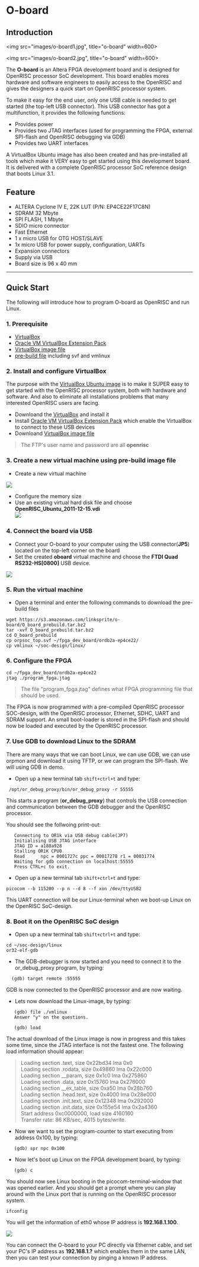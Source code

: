 O-board
===
## Introduction
<img src="images/o-board1.jpg", title="o-board" width=600>

<img src="images/o-board2.jpg", title="o-board" width=600>

The **O-board** is an Altera FPGA development board and is designed for OpenRISC processor SoC development. This board enables mores hardware and software engineers to easily access to the OpenRISC and gives the designers a quick start on OpenRISC processor system.

To make it easy for the end user, only one USB cable is needed to get started (the top-left USB connector). This USB connector has got a multifunction, it provides the following functions:
* Provides power
* Provides two JTAG interfaces (used for programming the FPGA, external SPI-flash and OpenRISC debugging via GDB)
* Provides two UART interfaces

A VirtualBox Ubuntu image has also been created and has pre-installed all tools which make it VERY easy to get started using this development board. It is delivered with a complete OpenRISC processor SoC reference design that boots Linux 3.1.

## Feature
* ALTERA Cyclone IV E, 22K LUT (P/N: EP4CE22F17C8N)
* SDRAM 32 Mbyte
* SPI FLASH, 1 Mbyte
* SDIO micro connector
* Fast Ethernet
* 1 x micro USB for OTG HOST/SLAVE
* 1x micro USB for power supply, configuration, UARTs
* Expansion connectors
* Supply via USB
* Board size is 96 x 40 mm

---
## Quick Start
The following will introduce how to program O-board as OpenRISC and run Linux.

### 1. Prerequisite
* [VirtualBox](https://www.virtualbox.org/)
* [Oracle VM VirtualBox Extension Pack](http://www.oracle.com/technetwork/server-storage/virtualbox/downloads/index.html#extpack)
* [VirtualBox image file](ftp://openrisc.opencores.org/ )
* [pre-build file](https://s3.amazonaws.com/linksprite/o-board/O_board_prebuild.tar.bz2) including svf and vmlinux

### 2. Install and configure VirtualBox
The purpose with the [VirtualBox Ubuntu image](http://opencores.org/or1k/Ubuntu_VirtualBox-image_updates_and_information) is to make it SUPER easy to get started with the OpenRISC processor system, both with hardware and software. And also to eliminate all installations problems that many interested OpenRISC users are facing.

* Downloand the [VirtualBox](https://www.virtualbox.org/) and install it
* Install [Oracle VM VirtualBox Extension Pack](http://www.oracle.com/technetwork/server-storage/virtualbox/downloads/index.html#extpack) which enable the VirtualBox to connect to these USB devices
* Downloand [VirtualBox image file](ftp://openrisc.opencores.org/)
> The FTP's user name and password are all **openrisc**

### 3. Create a new virtual machine using pre-build image file
* Create a new virtual machine

![](images/create-vm.png)

* Configure the memory size
* Use an existing virtual hard disk file and choose **OpenRISC_Ubuntu_2011-12-15.vdi**   
![](images/hard-disk.png)

### 4. Connect the board via USB
* Connect your O-board to your computer using the USB connector(**JP5**) located on the top-left corner on the board
* Set the created **oboard** virtual machine and choose the **FTDI Quad RS232-HS[0800]** USB device.

![](images/FTDI.png)

### 5. Run the virtual machine
* Open a terminal and enter the following commands to download the pre-build files
```
wget https://s3.amazonaws.com/linksprite/o-board/O_board_prebuild.tar.bz2
tar -xvf O_board_prebuild.tar.bz2
cd O_board_prebuild
cp orpsoc_top.svf ~/fpga_dev_board/ordb2a-ep4ce22/
cp vmlinux ~/soc-design/linux/
```

### 6. Configure the FPGA
```
cd ~/fpga_dev_board/ordb2a-ep4ce22
jtag ./program_fpga.jtag
```
> The file "program_fpga.jtag" defines what FPGA programming file that should be used.

The FPGA is now programmed with a pre-compiled OpenRISC processor SOC-design, with the OpenRISC processor, Ethernet, SDHC, UART and SDRAM support. An small boot-loader is stored in the SPI-flash and should now be loaded and executed by the OpenRISC processor.

### 7. Use GDB to download Linux to the SDRAM

There are many ways that we can boot Linux, we can use GDB, we can use orpmon and download it using TFTP, or we can program the SPI-flash. We will using GDB in demo.
* Open up a new terminal tab `shift+ctrl+t` and type:
```
 /opt/or_debug_proxy/bin/or_debug_proxy -r 55555
```
This starts a program (**or_debug_proxy**) that controls the USB connection and communication between the GDB debugger and the OpenRISC processor.

You should see the follwoing print-out:
```
   Connecting to OR1k via USB debug cable(JP7)
   Initialising USB JTAG interface
   JTAG ID = a188a928
   Stalling OR1K CPU0
   Read      npc = 0001727c ppc = 00017278 r1 = 00031774
   Waiting for gdb connection on localhost:55555
   Press CTRL+c to exit.
```

* Open up a new terminal tab `shift+ctrl+t` and type:
```
picocom --b 115200 --p n --d 8 --f xon /dev/ttyUSB2
```
This UART connection will be our Linux-terminal when we boot-up Linux on the OpenRISC SoC-design.

### 8. Boot it on the OpenRISC SoC design
* Open up a new terminal tab `shift+ctrl+t` and type:
```
cd ~/soc-design/linux
or32-elf-gdb
```
* The GDB-debugger is now started and you need to connect it to the or_debug_proxy program, by typing:
```
  (gdb) target remote :55555
```
GDB is now connected to the OpenRISC processor and are now waiting.

* Lets now download the Linux-image, by typing:
```
   (gdb) file ./vmlinux
   Answer "y" on the questions.

   (gdb) load
```
The actual download of the Linux image is now in progress and this takes some time, since the JTAG interface is not the fastest one. The following load information should appear:
>  Loading section .text, size 0x22bd34 lma 0x0  
   Loading section .rodata, size 0x49860 lma 0x22c000  
   Loading section \__param, size 0x1c0 lma 0x275860  
   Loading section .data, size 0x15760 lma 0x276000  
   Loading section \__ex_table, size 0xa50 lma 0x28b760  
   Loading section .head.text, size 0x4000 lma 0x28e000  
   Loading section .init.text, size 0x12348 lma 0x292000  
   Loading section .init.data, size 0x155e54 lma 0x2a4360  
   Start address 0xc0000000, load size 4160160  
   Transfer rate: 86 KB/sec, 4015 bytes/write.  


* Now we want to set the program-counter to start executing from address 0x100, by typing:

```
   (gdb) spr npc 0x100
```
* Now let's boot up Linux on the FPGA development board, by typing:
```
   (gdb) c
```
You should now see Linux booting in the picocom-terminal-window that was opened earlier. And you should get a prompt where you can play around with the Linux port that is running on the OpenRISC processor system.
```
ifconfig
```
You will get the information of eth0 whose IP address is **192.168.1.100**.

![](./images/terminal.png)

You can connect the O-board to your PC directly via Ethernet cable, and set your PC's IP address as **192.168.1.?** which enables them in the same LAN, then you can test your connection by pinging a known IP address.
